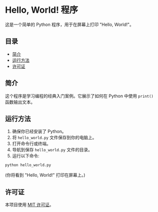 # Hello, World! 程序

这是一个简单的 Python 程序，用于在屏幕上打印 "Hello, World!"。

## 目录

* [简介](#简介)
* [运行方法](#运行方法)
* [许可证](#许可证)

## 简介

这个程序是学习编程的经典入门案例。它展示了如何在 Python 中使用 `print()` 函数输出文本。

## 运行方法

1. 确保你已经安装了 Python。
2. 将 `hello_world.py` 文件保存到你的电脑上。
3. 打开命令行或终端。
4. 导航到保存 `hello_world.py` 文件的目录。
5. 运行以下命令:

```bash
python hello_world.py
```

(你将看到 "Hello, World!" 打印在屏幕上。)

## 许可证

本项目使用 [MIT 许可证](https://opensource.org/licenses/MIT)。
